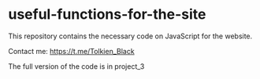 # useful-functions-for-the-site
This repository contains the necessary code on JavaScript for the website.

Contact me: https://t.me/Tolkien_Black

The full version of the code is in project_3
